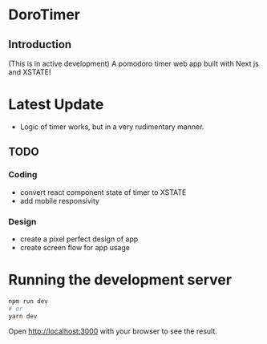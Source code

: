 # DoroTimer
## Introduction
(This is in active development) A pomodoro timer web app built with Next js and XSTATE!

# Latest Update
- Logic of timer works, but in a very rudimentary manner. 

## TODO
### Coding
- convert react component state of timer to XSTATE
- add mobile responsivity

### Design
- create a pixel perfect design of app
- create screen flow for app usage

# Running the development server

```bash
npm run dev
# or
yarn dev
```

Open [http://localhost:3000](http://localhost:3000) with your browser to see the result.
